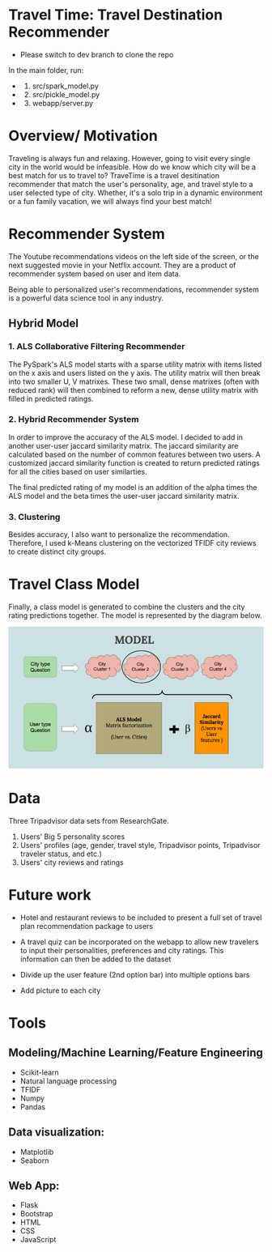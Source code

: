 # Travel Time: Travel Destination Recommender
* Please switch to dev branch to clone the repo

In the main folder,
run:
  * 1) src/spark_model.py
  * 2) src/pickle_model.py
  * 3) webapp/server.py

# Overview/ Motivation
Traveling is always fun and relaxing. However, going to visit every single city in the world would be infeasible. How do we know which city will be a best match for us to travel to?
TraveTime is a travel desitination recommender that match the user's personality, age, and travel style to a user selected type of city. Whether, it's a solo trip in a dynamic environment or a fun family vacation, we will always find your best match!


# Recommender System
The Youtube recommendations videos on the left side of the screen, or the next suggested movie in your Netflix account. They are a product of recommender system based on user and item data.

Being able to personalized user's recommendations, recommender system is a powerful data science tool in any industry.

## Hybrid Model

### 1. ALS Collaborative Filtering Recommender
The PySpark's ALS model starts with a sparse utility matrix with items listed on the x axis and users listed on the y axis. The utility matrix will then break into two smaller U, V matrixes. These two small, dense matrixes (often with reduced rank) will then combined to reform a new, dense utility matrix with filled in predicted ratings.


###  2. Hybrid Recommender System
In order to improve the accuracy of the ALS model. I decided to add in another user-user jaccard similarity matrix. The jaccard similarity are calculated based on the number of common features between two users. A customized jaccard similarity function is created to return predicted ratings for all the cities based on user similarties.

The final predicted rating of my model is an addition of the alpha times the ALS model and the beta times the user-user jaccard similarity matrix.

### 3. Clustering
Besides accuracy, I also want to personalize the recommendation. Therefore, I used k-Means clustering on the vectorized TFIDF city reviews to create distinct city groups.


# Travel Class Model
Finally, a class model is generated to combine the clusters and the city rating predictions together. The model is represented by the diagram below.

![workflow.png](images/workflow.png)


# Data

Three Tripadvisor data sets from ResearchGate.
1) Users' Big 5 personality scores
2) Users' profiles (age, gender, travel style, Tripadvisor points, Tripadvisor traveler status, and etc.)
3) Users' city reviews and ratings


# Future work
* Hotel and restaurant reviews to be included to present a full set of travel plan recommendation package to users

* A travel quiz can be incorporated on the webapp to allow new travelers to input their personalities,  preferences and city ratings. This information can then be added to the dataset

* Divide up the user feature (2nd option bar) into multiple options bars

* Add picture to each city


# Tools
## Modeling/Machine Learning/Feature Engineering
* Scikit-learn
* Natural language processing
* TFIDF
* Numpy
* Pandas
## Data visualization:
* Matplotlib
* Seaborn
## Web App:
* Flask
* Bootstrap
* HTML
* CSS
* JavaScript
